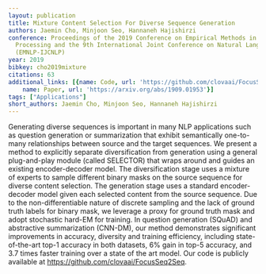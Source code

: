 ```yaml
---
layout: publication
title: Mixture Content Selection For Diverse Sequence Generation
authors: Jaemin Cho, Minjoon Seo, Hannaneh Hajishirzi
conference: Proceedings of the 2019 Conference on Empirical Methods in Natural Language
  Processing and the 9th International Joint Conference on Natural Language Processing
  (EMNLP-IJCNLP)
year: 2019
bibkey: cho2019mixture
citations: 63
additional_links: [{name: Code, url: 'https://github.com/clovaai/FocusSeq2Seq'}, {
    name: Paper, url: 'https://arxiv.org/abs/1909.01953'}]
tags: ["Applications"]
short_authors: Jaemin Cho, Minjoon Seo, Hannaneh Hajishirzi
---
```

Generating diverse sequences is important in many NLP applications such as
question generation or summarization that exhibit semantically one-to-many
relationships between source and the target sequences. We present a method to
explicitly separate diversification from generation using a general
plug-and-play module (called SELECTOR) that wraps around and guides an existing
encoder-decoder model. The diversification stage uses a mixture of experts to
sample different binary masks on the source sequence for diverse content
selection. The generation stage uses a standard encoder-decoder model given
each selected content from the source sequence. Due to the non-differentiable
nature of discrete sampling and the lack of ground truth labels for binary
mask, we leverage a proxy for ground truth mask and adopt stochastic hard-EM
for training. In question generation (SQuAD) and abstractive summarization
(CNN-DM), our method demonstrates significant improvements in accuracy,
diversity and training efficiency, including state-of-the-art top-1 accuracy in
both datasets, 6% gain in top-5 accuracy, and 3.7 times faster training over a
state of the art model. Our code is publicly available at
https://github.com/clovaai/FocusSeq2Seq.